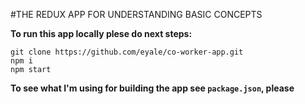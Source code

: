 #THE REDUX APP FOR UNDERSTANDING BASIC CONCEPTS

**To run this app locally plese do next steps:**
```
git clone https://github.com/eyale/co-worker-app.git
npm i
npm start
```

**To see what I'm using for building the app see ```package.json```, please**